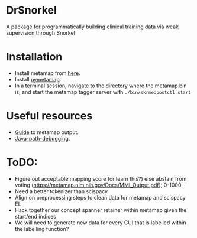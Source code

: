 # DrSnorkel
A package for programmatically building clinical training data via weak supervision through Snorkel

# Installation 

- Install metamap from [here](https://metamap.nlm.nih.gov/MainDownload.shtml).
- Install [pymetamap](https://github.com/AnthonyMRios/pymetamap/blob/master/pymetamap/MetaMapLite.py?fbclid=IwAR2xqL2RzAV70IoFO15N0UgNkR9BeSZAqIPOLwxhBRXZ985J6n41f8YujW0).
- In a terminal session, navigate to the directory where the metamap bin is, and start the metamap tagger server with `./bin/skrmedpostctl start`

# Useful resources
- [Guide](https://metamap.nlm.nih.gov/Docs/MM12_XML_Info.shtml?fbclid=IwAR16ssLjJad6eZPAjliOC4L1m9xQAsCz9bDpW2ppi3te32b52Fd7yB5tXEI) to metamap output. 
- [Java-path-debugging](https://mkyong.com/java/how-to-set-java_home-environment-variable-on-mac-os-x/).

# ToDO:
- Figure out acceptable mapping score (or learn this?) else abstain from voting (https://metamap.nlm.nih.gov/Docs/MMI_Output.pdf); 0-1000
- Need a better tokenizer than scispacy
- Align on preprocessing steps to clean data for metamap and scispacy EL
- Hack together our concept spanner retainer within metamap given the start/end indices
- We will need to generate new data for every CUI that is labelled within the labelling function? 